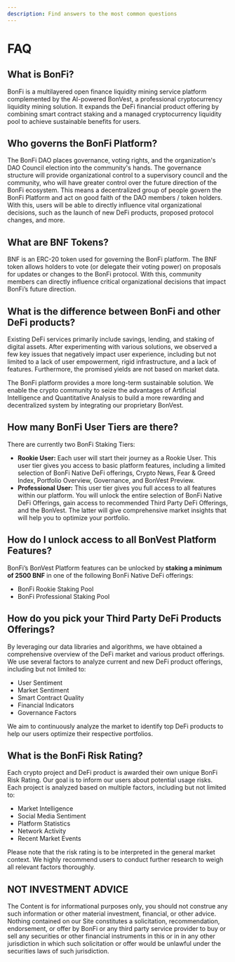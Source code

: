 ```yaml
---
description: Find answers to the most common questions
---
```


# FAQ

## **What is BonFi?**

BonFi is a multilayered open finance liquidity mining service platform complemented by the AI-powered BonVest, a professional cryptocurrency liquidity mining solution. It expands the DeFi financial product offering by combining smart contract staking and a managed cryptocurrency liquidity pool to achieve sustainable benefits for users.

## **Who governs the BonFi Platform?**

The BonFi DAO places governance, voting rights, and the organization's DAO Council election into the community's hands. The governance structure will provide organizational control to a supervisory council and the community, who will have greater control over the future direction of the BonFi ecosystem. This means a decentralized group of people govern the BonFi Platform and act on good faith of the DAO members / token holders. With this, users will be able to directly influence vital organizational decisions, such as the launch of new DeFi products, proposed protocol changes, and more.

## **What are BNF Tokens?**

BNF is an ERC-20 token used for governing the BonFi platform. The BNF token allows holders to vote \(or delegate their voting power\) on proposals for updates or changes to the BonFi protocol. With this, community members can directly influence critical organizational decisions that impact BonFi’s future direction.

## **What is the difference between BonFi and other DeFi products?**

Existing DeFi services primarily include savings, lending, and staking of digital assets. After experimenting with various solutions, we observed a few key issues that negatively impact user experience, including but not limited to a lack of user empowerment, rigid infrastructure, and a lack of features. Furthermore, the promised yields are not based on market data.

The BonFi platform provides a more long-term sustainable solution. We enable the crypto community to seize the advantages of Artificial Intelligence and Quantitative Analysis to build a more rewarding and decentralized system by integrating our proprietary BonVest.

## **How many BonFi User Tiers are there?**

There are currently two BonFi Staking Tiers:

* **Rookie User:** Each user will start their journey as a Rookie User. This user tier gives you access to basic platform features, including a limited selection of BonFi Native DeFi offerings, Crypto News, Fear & Greed Index, Portfolio Overview, Governance, and BonVest Preview.
* **Professional User:** This user tier gives you full access to all features within our platform. You will unlock the entire selection of BonFi Native DeFi Offerings, gain access to recommended Third Party DeFi Offerings, and the BonVest. The latter will give comprehensive market insights that will help you to optimize your portfolio.

## **How do I unlock access to all BonVest Platform Features?**

BonFi’s BonVest Platform features can be unlocked by **staking a minimum of 2500 BNF** in one of the following BonFi Native DeFi offerings:

* BonFi Rookie Staking Pool
* BonFi Professional Staking Pool

## **How do you pick your Third Party DeFi Products Offerings?**

By leveraging our data libraries and algorithms, we have obtained a comprehensive overview of the DeFi market and various product offerings. We use several factors to analyze current and new DeFi product offerings, including but not limited to:

* User Sentiment
* Market Sentiment
* Smart Contract Quality
* Financial Indicators
* Governance Factors

We aim to continuously analyze the market to identify top DeFi products to help our users optimize their respective portfolios.

## **What is the BonFi Risk Rating?**

Each crypto project and DeFi product is awarded their own unique BonFi Risk Rating. Our goal is to inform our users about potential usage risks. Each project is analyzed based on multiple factors, including but not limited to:

* Market Intelligence
* Social Media Sentiment
* Platform Statistics
* Network Activity
* Recent Market Events

Please note that the risk rating is to be interpreted in the general market context. We highly recommend users to conduct further research to weigh all relevant factors thoroughly.

## **NOT INVESTMENT ADVICE**

The Content is for informational purposes only, you should not construe any such information or other material investment, financial, or other advice. Nothing contained on our Site constitutes a solicitation, recommendation, endorsement, or offer by BonFi or any third party service provider to buy or sell any securities or other financial instruments in this or in in any other jurisdiction in which such solicitation or offer would be unlawful under the securities laws of such jurisdiction.

